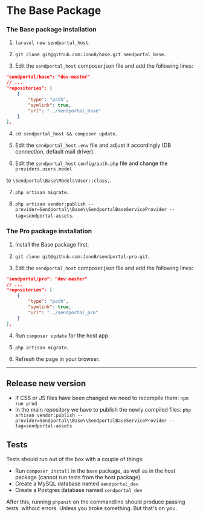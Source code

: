 # The Base Package


### The Base package installation

1) `laravel new sendportal_host`.

2) `git clone git@github.com:JonoB/base.git sendportal_base`.

3) Edit the `sendportal_host` composer.json file and add the following lines:
```json
"sendportal/base": "dev-master"
// ...
"repositories": [
    {
        "type": "path",
        "symlink": true,
        "url": "../sendportal_base"
    }
],
```
4) `cd sendportal_host && composer update`.

5) Edit the `sendportal_host` `.env` file and adjust it accordingly (DB connection, default mail driver).

6) Edit the `sendportal_host` `config/auth.php` file and change the `providers.users.model`

to `\Sendportal\Base\Models\User::class,`.

7) `php artisan migrate`.

8) `php artisan vendor:publish --provider=Sendportal\\Base\\SendportalBaseServiceProvider --tag=sendportal-assets`.

### The Pro package installation

1) Install the Base package first.

2) `git clone git@github.com:JonoB/sendportal-pro.git`.

3) Edit the `sendportal_host` composer.json file and add the following lines:
```json
"sendportal/pro": "dev-master"
// ...
"repositories": [
    {
        "type": "path",
        "symlink": true,
        "url": "../sendportal_pro"
    }
],
```
4) Run `composer update` for the host app.

5) `php artisan migrate`.

6) Refresh the page in your browser.


---

## Release new version

- If CSS or JS files have been changed we need to recompile them: `npm run prod`
- In the main repository we have to publish the newly compiled files: `php artisan vendor:publish --provider=Sendportal\\Base\\SendportalBaseServiceProvider --tag=sendportal-assets`  

## Tests
Tests should run out of the box with a couple of things:

- Run `composer install` in the `base` package, as well as in the host package (cannot run tests from the host package)
- Create a MySQL database named `sendportal_dev`
- Create a Postgres database named `sendportal_dev`

After this, running `phpunit` on the commandline should produce passing tests, without errors. Unless you broke something. But that's on you.
